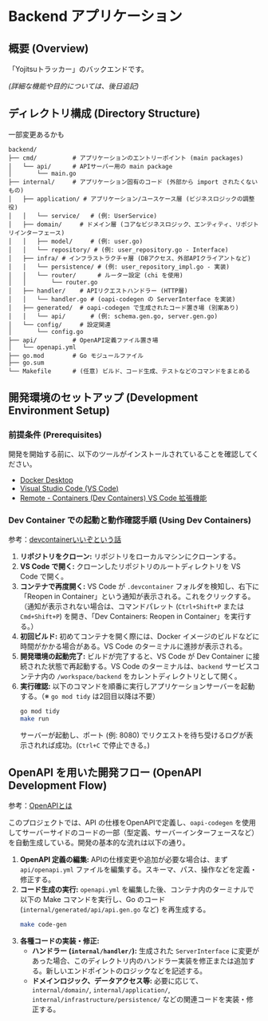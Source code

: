 # Backend アプリケーション

## 概要 (Overview)

「Yojitsuトラッカー」のバックエンドです。

*(詳細な機能や目的については、後日追記)*

## ディレクトリ構成 (Directory Structure)
一部変更あるかも
```
backend/
├── cmd/          # アプリケーションのエントリーポイント (main packages)
│   └── api/      # APIサーバー用の main package
│       └── main.go
├── internal/     # アプリケーション固有のコード (外部から import されたくないもの)
│   ├── application/ # アプリケーション/ユースケース層 (ビジネスロジックの調整役)
│   │   └── service/   # (例: UserService)
│   ├── domain/     # ドメイン層 (コアなビジネスロジック、エンティティ、リポジトリインターフェース)
│   │   ├── model/     # (例: user.go)
│   │   └── repository/ # (例: user_repository.go - Interface)
│   ├── infra/ # インフラストラクチャ層 (DBアクセス、外部APIクライアントなど)
│   │   └── persistence/ # (例: user_repository_impl.go - 実装)
│   │   └── router/      # ルーター設定 (chi を使用)
│   │       └── router.go
│   ├── handler/    # APIリクエストハンドラー (HTTP層)
│   │   └── handler.go # (oapi-codegen の ServerInterface を実装)
│   ├── generated/  # oapi-codegen で生成されたコード置き場 (別案あり)
│   │   └── api/       # (例: schema.gen.go, server.gen.go)
│   └── config/     # 設定関連
│       └── config.go
├── api/          # OpenAPI定義ファイル置き場
│   └── openapi.yml
├── go.mod        # Go モジュールファイル
├── go.sum
└── Makefile      # (任意) ビルド、コード生成、テストなどのコマンドをまとめる
```

## 開発環境のセットアップ (Development Environment Setup)

### 前提条件 (Prerequisites)

開発を開始する前に、以下のツールがインストールされていることを確認してください。

* [Docker Desktop](https://www.docker.com/products/docker-desktop/)
* [Visual Studio Code (VS Code)](https://code.visualstudio.com/)
* [Remote - Containers (Dev Containers) VS Code 拡張機能](https://marketplace.visualstudio.com/items?itemName=ms-vscode-remote.remote-containers)

### Dev Container での起動と動作確認手順 (Using Dev Containers)
参考：[devcontainerいいぞという話](https://qiita.com/yoshii0110/items/c480e98cfe981e36dd56)

1.  **リポジトリをクローン:** リポジトリをローカルマシンにクローンする。
2.  **VS Code で開く:** クローンしたリポジトリのルートディレクトリを VS Code で開く。
3.  **コンテナで再度開く:** VS Code が `.devcontainer` フォルダを検知し、右下に「Reopen in Container」という通知が表示される。これをクリックする。（通知が表示されない場合は、コマンドパレット (`Ctrl+Shift+P` または `Cmd+Shift+P`) を開き、「Dev Containers: Reopen in Container」を実行する。）
4.  **初回ビルド:** 初めてコンテナを開く際には、Docker イメージのビルドなどに時間がかかる場合がある。VS Code のターミナルに進捗が表示される。
5.  **開発環境の起動完了:** ビルドが完了すると、VS Code が Dev Container に接続された状態で再起動する。VS Code のターミナルは、`backend` サービスコンテナ内の `/workspace/backend` をカレントディレクトリとして開く。
6.  **実行確認:** 以下のコマンドを順番に実行しアプリケーションサーバーを起動する。（※ `go mod tidy` は2回目以降は不要）
    ```bash
    go mod tidy
    make run
    ```
    サーバーが起動し、ポート (例: 8080) でリクエストを待ち受けるログが表示されれば成功。(`Ctrl+C` で停止できる。)

## OpenAPI を用いた開発フロー (OpenAPI Development Flow)
参考：[OpenAPIとは](https://www.aeyescan.jp/blog/openapi/)

このプロジェクトでは、API の仕様をOpenAPIで定義し、`oapi-codegen` を使用してサーバーサイドのコードの一部（型定義、サーバーインターフェースなど）を自動生成している。開発の基本的な流れは以下の通り。

1.  **OpenAPI 定義の編集:**
    APIの仕様変更や追加が必要な場合は、まず `api/openapi.yml` ファイルを編集する。スキーマ、パス、操作などを定義・修正する。
2.  **コード生成の実行:**
    `openapi.yml` を編集した後、コンテナ内のターミナルで以下の Make コマンドを実行し、Go のコード (`internal/generated/api/api.gen.go` など) を再生成する。
    ```bash
    make code-gen
    ```
3.  **各種コードの実装・修正:**
    * **ハンドラー (`internal/handler/`):** 生成された `ServerInterface` に変更があった場合、このディレクトリ内のハンドラー実装を修正または追加する。新しいエンドポイントのロジックなどを記述する。
    * **ドメインロジック、データアクセス等:** 必要に応じて、`internal/domain/`, `internal/application/`, `internal/infrastructure/persistence/` などの関連コードを実装・修正する。
